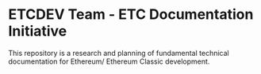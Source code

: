 # ETCDEV Team - ETC Documentation Initiative

This repository is a research and planning of fundamental technical documentation for Ethereum/ Ethereum Classic development.
